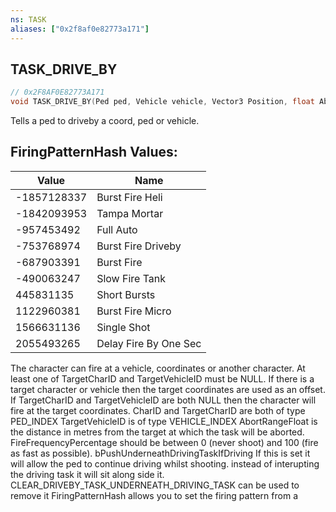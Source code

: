 ```yaml
---
ns: TASK
aliases: ["0x2f8af0e82773a171"]
---
```

## TASK_DRIVE_BY

```c
// 0x2F8AF0E82773A171
void TASK_DRIVE_BY(Ped ped, Vehicle vehicle, Vector3 Position, float AbortRange, int FrequencyPercentage, bool PushUnderneathDrivingTaskIfDriving, int FiringPatternHash);
```

Tells a ped to driveby a coord, ped or vehicle.

## FiringPatternHash Values:
| Value | Name |
| --- | --- |
| -1857128337 | Burst Fire Heli |
| -1842093953 | Tampa Mortar |
| -957453492 | Full Auto |
| -753768974 | Burst Fire Driveby |
| -687903391 | Burst Fire |
| -490063247 | Slow Fire Tank |
| 445831135 | Short Bursts |
| 1122960381 | Burst Fire Micro |
| 1566631136 | Single Shot |
| 2055493265 | Delay Fire By One Sec |


The character can fire at a vehicle, coordinates or another character. At least one of TargetCharID and TargetVehicleID must be NULL. If there is a target character or vehicle then the target coordinates are used as an offset. If TargetCharID and TargetVehicleID are both NULL then the character will fire at the target coordinates. CharID and TargetCharID are both of type PED_INDEX TargetVehicleID is of type VEHICLE_INDEX AbortRangeFloat is the distance in metres from the target at which the task will be aborted. FireFrequencyPercentage should be between 0 (never shoot) and 100 (fire as fast as possible). bPushUnderneathDrivingTaskIfDriving If this is set it will allow the ped to continue driving whilst shooting. instead of interupting the driving task it will sit along side it. CLEAR_DRIVEBY_TASK_UNDERNEATH_DRIVING_TASK can be used to remove it FiringPatternHash allows you to set the firing pattern from a

